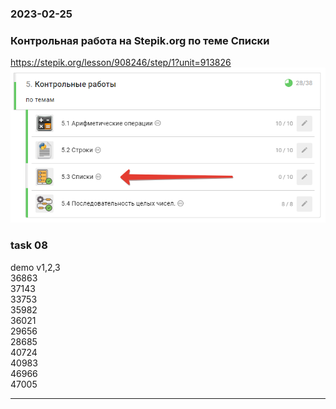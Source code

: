 ### 2023-02-25  

### Контрольная работа на Stepik.org по теме Списки  
https://stepik.org/lesson/908246/step/1?unit=913826  
![](stepik.png)  

### task 08  

demo v1,2,3  
36863  
37143  
33753  
35982  
36021  
29656  
28685  
40724  
40983  
46966  
47005  

---  


